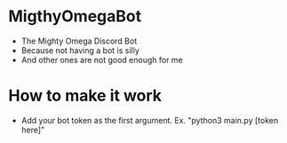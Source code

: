 # MigthyOmegaBot
- The Mighty Omega Discord Bot
- Because not having a bot is silly
- And other ones are not good enough for me


# How to make it work
- Add your bot token as the first argument. Ex. "python3 main.py [token here]"
